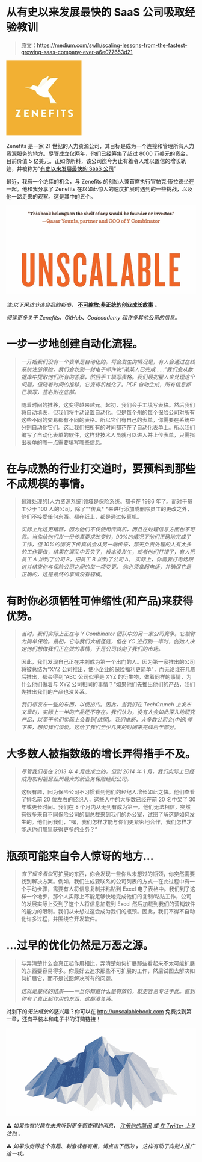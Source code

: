 # 从有史以来发展最快的 SaaS 公司吸取经验教训

> 原文：<https://medium.com/swlh/scaling-lessons-from-the-fastest-growing-saas-company-ever-a6e077653d21>

![](img/b3e712279a8cd4af080059859a40af8d.png)

Zenefits 是一家 21 世纪的人力资源公司，其目标是成为一个连接和管理所有人力资源服务的地方。尽管成立仅两年，他们已经筹集了超过 8000 万美元的资金，目前价值 5 亿美元。正如你所料，该公司迄今为止有着令人难以置信的增长轨迹，并被称为“[有史以来发展最快的 SaaS 公司](http://pando.com/2014/06/03/labeled-the-fastest-growing-saas-company-ever-zenefits-raises-a-66m-series-b-just-five-months-post-series-a/)”

最近，我有一个绝佳的机会，与 Zenefits 的创始人兼首席执行官帕克·康拉德坐在一起。他和我分享了 Zenefits 在以如此惊人的速度扩展时遇到的一些挑战，以及他一路走来的观察。这是其中的五个。

![](img/8aa3d5accc50cf5d88125927b117bf13.png)

*注:以下采访节选自我的新书，* [**不可缩放:非正统的创业成长故事**](http://amazon.com/Unscalable-Charlie-Guo/dp/194175855X/) *。*

*阅读更多关于 Zenefits、GitHub、Codecademy 和许多其他公司的信息。*

# 一步一步地创建自动化流程。

> *一开始我们没有一个表单是自动化的。将会发生的情况是，有人会通过在线系统注册保险，我们会收到一封电子邮件说“某某人已完成……”我们会从数据库中提取他们所有的答案，然后手工填写表格。我们最初雇人来处理这个问题，但随着时间的推移，它变得机械化了。PDF 自动生成，所有信息都已填写，签名附在底部。*
> 
> 随着时间的推移，这变得越来越元。起初，我们会手工填写表格。然后我们将自动填表，但我们将手动设置自动化。但是每个州的每个保险公司对所有这些不同的交易都有不同的表格。所以它们有自己的表单，你需要在系统中分别自动化它们。这让我们把所有的时间都花在了自动化表单上。所以我们编写了自动化表单的软件，这样非技术人员就可以进入并上传表单，只需指出表单的哪一点需要填写哪些信息。

# 在与成熟的行业打交道时，要预料到那些不成规模的事情。

> 最难处理的[人力资源系统]领域是保险系统。都卡在 1986 年了。而对于员工少于 100 人的公司，除了**传真* *来进行添加或删除员工的更改之外，他们不接受任何东西。都在纸上，都是通过传真机。
> 
> *实际上比这更糟糕，因为他们不仅使用传真机，而且在处理信息方面也不可靠。当你给他们发一份传真要求改变时，90%的情况下他们正确地完成了工作，但 10%的情况下传真机会从另一端传来，那天负责处理的人有太多的工作要做，结果在混乱中丢失了，根本没发生，或者他们打错了，有人把员工 A 加到了公司 B，把员工 B 加到了公司 A， 实际上，你需要打电话跟进并结束你与保险公司之间的每一项变更。 你必须拿起电话，并确保它是正确的，这是最终的事情没有规模。*

# 有时你必须牺牲可伸缩性(和产品)来获得优势。

> *当时，我们实际上正在与 Y Combinator 团队中的另一家公司竞争。它被称为简单保险。最初，它与我们大相径庭，但在 YC 进行到一半时，创始人决定他们想做我们正在做的事情，于是公司转向了我们的市场。*
> 
> 因此，我们发现自己正在冲刺成为第一个出门的人。因为第一家推出的公司将被总结为“XYZ 公司推出，使小企业的保险福利更简单”，而无论谁在几周后推出，都会得到“ABC 公司似乎是 XYZ 的衍生物，做着同样的事情，为什么他们做着与 XYZ 公司相同的事情？”如果他们先推出他们的产品，我们先推出我们的产品也没关系。
> 
> *我们想发布*一些*的东西，以便出门。因此，当我们在 TechCrunch 上发布文章时，实际上一半的产品还不存在。我们认为，没有人会如此深入地研究产品，以至于他们实际上会看到[结尾]。我们推断，大多数公司会(中途)停下来，想和我们谈谈。这给了我们至少几天的时间来完成后半部分。*

# 大多数人被指数级的增长弄得措手不及。

> *尽管我们是在 2013 年 4 月底成立的，但到 2014 年 1 月，我们实际上已经成为加利福尼亚州最大的新业务保险经纪公司。*
> 
> 这很有趣，因为保险公司不习惯看到他们的经纪人增长如此之快。他们查看了排名前 20 位左右的经纪人，这些人中的大多数已经在前 20 名中呆了 30 年或更长时间。我们在 8 个月内从无到有成为第一。他们无法相信，突然有很多来自不同保险公司的副总裁来到我们的办公室，试图了解这是如何发生的。他们问我们，“嘿，我们怎样才能与你们更紧密地合作，我们怎样才能从你们那里获得更多的业务？”

# 瓶颈可能来自令人惊讶的地方…

> *有了很多看似*可扩展的东西，你会发现一些你从未想过的瓶颈，你突然需要找到解决方案。例如，我们生成要联系的公司列表的方式—在此过程中有一个手动步骤，需要有人将信息复制并粘贴到 Excel 电子表格中。我们到了这样一个地步，那个人实际上不能足够快地完成他们的复制/粘贴工作，公司的发展实际上受到了这个人将信息加载到 Excel 然后加载到我们的营销软件的能力的限制。我们从未想过这会成为我们的瓶颈。因此，我们不得不自动化许多过程，并围绕它开发软件。

# …过早的优化仍然是万恶之源。

> 与弄清楚什么会真正起作用相比，弄清楚如何扩展那些看起来不太可能扩展的东西要容易得多。你最好去追求那些不可扩展的工作，然后试图去解决如何扩展它，而不是试图解决所有的问题。
> 
> *这就是最终的结果——一旦你知道什么是有效的，就更容易专注于此。直到你有了真正起作用的东西，这都没关系。*

对剩下的*无法缩放的*感兴趣？你可以在 http://unscalablebook.com 免费找到第一章，还有平装本和电子书的订购链接！

![](img/a6ba0b1d49d2d41d010bf44b2096b5af.png)

⚠ *如果你有兴趣在未来听到更多郭查理的消息，* [*注册他的简讯*](http://tinyletter.com/charlierguo) *或* [*在 Twitter 上关注他*](https://twitter.com/charlierguo) *。*

⚠ *如果你觉得这个有趣、刺激或者有用，请点击下面的* ***。*** *这样有助于向别人推广这一块。*